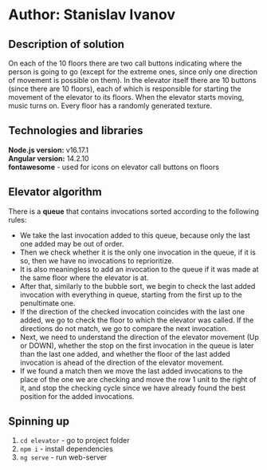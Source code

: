 # Author: Stanislav Ivanov

## Description of solution

On each of the 10 floors there are two call buttons indicating where the person is going to go (except for the extreme ones, since only one direction of movement is possible on them). 
In the elevator itself there are 10 buttons (since there are 10 floors), each of which is responsible for starting the movement of the elevator to its floors. 
When the elevator starts moving, music turns on. Every floor has a randomly generated texture.

## Technologies and libraries
**Node.js version:** v16.17.1<br>
**Angular version:** 14.2.10<br>
**fontawesome** - used for icons on elevator call buttons on floors<br>

## Elevator algorithm

There is a **queue** that contains invocations sorted according to the following rules:


+ We take the last invocation added to this queue, because only the last one added may be out of order. 
+ Then we check whether it is the only one invocation in the queue, if it is so, then we have no invocations to reprioritize.
+ It is also meaningless to add an invocation to the queue if it was made at the same floor where the elevator is at.
+ After that, similarly to the bubble sort, we begin to check the last added invocation with everything in queue, starting from the first up to the penultimate one.
+ If the direction of the checked invocation coincides with the last one added, we go to check the floor to which the elevator was called. 
If the directions do not match, we go to compare the next invocation.
+ Next, we need to understand the direction of the elevator movement (Up or DOWN), whether the stop on the first invocation in the queue is later than the last one added, 
and whether the floor of the last added invocation is ahead of the direction of the elevator movement.
+ If we found a match then we move the last added invocations to the place of the one we are checking and move the row 1 unit to the right of it, 
and stop the checking cycle since we have already found the best position for the added invocations.


## Spinning up
1. `cd elevator` - go to project folder 
2. `npm i` - install dependencies 
3. `ng serve` - run web-server
